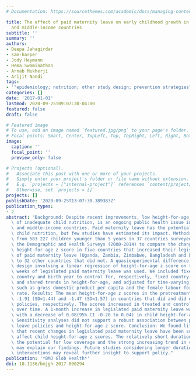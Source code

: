 ```yaml
---
# Documentation: https://sourcethemes.com/academic/docs/managing-content/

title: The effect of paid maternity leave on early childhood growth in low-income
  and middle-income countries
subtitle: ''
summary: ''
authors:
- Deepa Jahagirdar
- sam-harper
- Jody Heymann
- Hema Swaminathan
- Arnab Mukherji
- Arijit Nandi
tags:
- '"epidemiology; nutrition; other study design; prevention strategies"'
categories: []
date: '2017-01-01'
lastmod: 2020-09-25T09:07:30-04:00
featured: false
draft: false

# Featured image
# To use, add an image named `featured.jpg/png` to your page's folder.
# Focal points: Smart, Center, TopLeft, Top, TopRight, Left, Right, BottomLeft, Bottom, BottomRight.
image:
  caption: ''
  focal_point: ''
  preview_only: false

# Projects (optional).
#   Associate this post with one or more of your projects.
#   Simply enter your project's folder or file name without extension.
#   E.g. `projects = ["internal-project"]` references `content/project/deep-learning/index.md`.
#   Otherwise, set `projects = []`.
projects: []
publishDate: '2020-09-25T13:07:30.389383Z'
publication_types:
- 2
abstract: "Background: Despite recent improvements, low height-for-age, a key indicator\
  \ of inadequate child nutrition, is an ongoing public health issue in low-income\
  \ and middle-income countries. Paid maternity leave has the potential to improve\
  \ child nutrition, but few studies have estimated its impact. Methods: We used data\
  \ from 583 227 children younger than 5 years in 37 countries surveyed as part of\
  \ the Demographic and Health Surveys (2000-2014) to compare the change in children's\
  \ height-for-age z score in five countries that increased their legislated duration\
  \ of paid maternity leave (Uganda, Zambia, Zimbabwe, Bangladesh and Lesotho) relative\
  \ to 32 other countries that did not. A quasiexperimental difference-in-difference\
  \ design involving a linear regression of height-for-age z score on the number of\
  \ weeks of legislated paid maternity leave was used. We included fixed effects for\
  \ country and birth year to control for, respectively, fixed country characteristics\
  \ and shared trends in height-for-age, and adjusted for time-varying covariates\
  \ such as gross domestic product per capita and the female labour force participation\
  \ rate. Results: The mean height-for-age z scores in the pretreatment period were\
  \ -1.91 (SD=1.44) and -1.47 (SD=1.57) in countries that did and did not change their\
  \ policies, respectively. The scores increased in treated and control countries\
  \ over time. A 1-month increase in legislated paid maternity leave was associated\
  \ with a decrease of 0.08(95% CI -0.20 to 0.04) in child height-for-age z score.\
  \ Sensitivity analyses did not support a robust association between paid maternity\
  \ leave policies and height-for-age z score. Conclusion: We found little evidence\
  \ that recent changes in legislated paid maternity leave have been sufficient to\
  \ affect child height-for-age z scores. The relatively short durations of leave,\
  \ the potential for low coverage and the strong increasing trend in children's growth\
  \ may explain our findings. Future studies considering longer durations or combined\
  \ interventions may reveal further insight to support policy."
publication: '*BMJ Glob Health*'
doi: 10.1136/bmjgh-2017-000294
---
```


